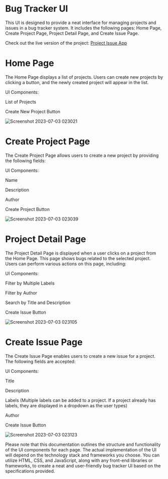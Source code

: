 # Bug Tracker UI


This UI is designed to provide a neat interface for managing projects and issues in a bug tracker system. It includes the following pages: Home Page, Create Project Page, Project Detail Page, and Create Issue Page.

Check out the live version of the project: <a href="https://project-issue-app.vercel.app/" target="_blank">Project Issue App</a>


# Home Page

The Home Page displays a list of projects. Users can create new projects by clicking a button, and the newly created project will appear in the list.



UI Components:


List of Projects


Create New Project Button


![Screenshot 2023-07-03 023021](https://github.com/rajan624/project_issue_app/assets/60213161/a6e3bf14-f15b-4dc8-9dff-b24cced48f5f)



# Create Project Page




The Create Project Page allows users to create a new project by providing the following fields:




UI Components:

Name


Description


Author


Create Project Button



![Screenshot 2023-07-03 023039](https://github.com/rajan624/project_issue_app/assets/60213161/f12e7b5a-089d-451c-820a-9e2c2c5589f5)

# Project Detail Page
The Project Detail Page is displayed when a user clicks on a project from the Home Page. This page shows bugs related to the selected project. Users can perform various actions on this page, including:

UI Components:

Filter by Multiple Labels


Filter by Author


Search by Title and Description


Create Issue Button


![Screenshot 2023-07-03 023105](https://github.com/rajan624/project_issue_app/assets/60213161/35413f1e-4f2d-4115-8893-e489665bd6c8)

# Create Issue Page
The Create Issue Page enables users to create a new issue for a project. The following fields are accepted:

UI Components:

Title


Description


Labels (Multiple labels can be added to a project. If a project already has labels, they are displayed in a dropdown as the user types)


Author


Create Issue Button


![Screenshot 2023-07-03 023123](https://github.com/rajan624/project_issue_app/assets/60213161/a523607c-6995-48bb-8bd4-19ba698eb5b0)



Please note that this documentation outlines the structure and functionality of the UI components for each page. The actual implementation of the UI will depend on the technology stack and frameworks you choose. You can utilize HTML, CSS, and JavaScript, along with any front-end libraries or frameworks, to create a neat and user-friendly bug tracker UI based on the specifications provided.
